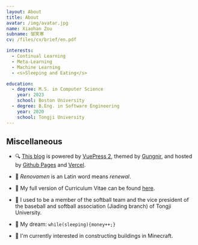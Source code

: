 ```yaml
---
layout: About
title: About
avatar: /img/avatar.jpg
name: Xiaohan Zou
subname: 邹笑寒
cv: /files/cv/brief/en.pdf

interests:
  - Continual Learning
  - Meta-Learning
  - Machine Learning
  - <s>Sleeping and Eating</s>

education:
  - degree: M.S. in Computer Science
    year: 2023
    school: Boston University
  - degree: B.Eng. in Software Engineering
    year: 2020
    school: Tongji University
---
```



## Miscellaneous

- 🔍 [This blog](https://github.com/Renovamen/renovamen.github.io) is powered by [VuePress 2](https://v2.vuepress.vuejs.org/), themed by [Gungnir](https://github.com/Renovamen/vuepress-theme-gungnir), and hosted by [Github Pages](https://pages.github.com/) and [Vercel](https://vercel.com).

- 🎃 *Renovamen* is an Latin word means *renewal*.

- 🧐 My full version of Curriculum Vitae can be found [here](/files/cv/full/en.pdf).

- 🥎 I used to be a member of the softball team and the vice president of the baseball and softball association (Jiading branch) of Tongji University.

- 🌭 My dream: `while(sleeping){money++;}`

- 🎃 I'm currently interested in constructing buildings in Minecraft.
